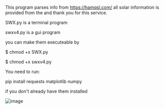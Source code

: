 This program parses info from https://hamqsl.com/ all solar information is provided from the and thank you for this service. 

SWX.py is a terminal program

swxv4.py is a gui program

you can make them executeable by 

$ chmod +x SWX.py

$ chmod +x swxv4.py

You need to run:

pip install requests matplotlib numpy 

if you don't already have them installed


![image](https://github.com/user-attachments/assets/61a94979-f26b-42c3-a149-902c07c486e9)
